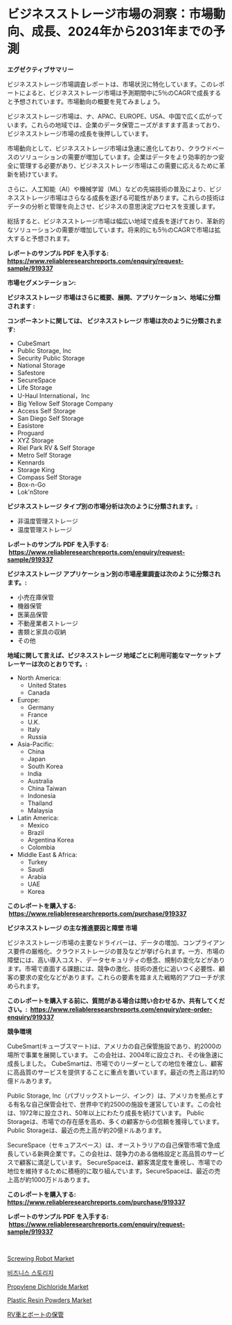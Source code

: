 <p><h1>ビジネスストレージ市場の洞察：市場動向、成長、2024年から2031年までの予測</h1></p><p><strong>エグゼクティブサマリー</strong></p>
<p><p>ビジネスストレージ市場調査レポートは、市場状況に特化しています。このレポートによると、ビジネスストレージ市場は予測期間中に5％のCAGRで成長すると予想されています。市場動向の概要を見てみましょう。</p><p>ビジネスストレージ市場は、ナ、APAC、EUROPE、USA、中国で広く広がっています。これらの地域では、企業のデータ保管ニーズがますます高まっており、ビジネスストレージ市場の成長を後押ししています。</p><p>市場動向として、ビジネスストレージ市場は急速に進化しており、クラウドベースのソリューションの需要が増加しています。企業はデータをより効率的かつ安全に管理する必要があり、ビジネスストレージ市場はこの需要に応えるために革新を続けています。</p><p>さらに、人工知能（AI）や機械学習（ML）などの先端技術の普及により、ビジネスストレージ市場はさらなる成長を遂げる可能性があります。これらの技術はデータの分析と管理を向上させ、ビジネスの意思決定プロセスを支援します。</p><p>総括すると、ビジネスストレージ市場は幅広い地域で成長を遂げており、革新的なソリューションの需要が増加しています。将来的にも5％のCAGRで市場は拡大すると予想されます。</p></p>
<p><strong>レポートのサンプル PDF を入手する: <a href="https://www.reliableresearchreports.com/enquiry/request-sample/919337">https://www.reliableresearchreports.com/enquiry/request-sample/919337</a></strong></p>
<p><strong>市場セグメンテーション:</strong></p>
<p><strong> ビジネスストレージ 市場はさらに概要、展開、アプリケーション、地域に分類されます :</strong></p>
<p><strong>コンポーネントに関しては、 ビジネスストレージ 市場は次のように分類されます: &nbsp;</strong></p>
<p><ul><li>CubeSmart</li><li>Public Storage, Inc</li><li>Security Public Storage</li><li>National Storage</li><li>Safestore</li><li>SecureSpace</li><li>Life Storage</li><li>U-Haul International，Inc</li><li>Big Yellow Self Storage Company</li><li>Access Self Storage</li><li>San Diego Self Storage</li><li>Easistore</li><li>Proguard</li><li>XYZ Storage</li><li>Riel Park RV & Self Storage</li><li>Metro Self Storage</li><li>Kennards</li><li>Storage King</li><li>Compass Self Storage</li><li>Box-n-Go</li><li>Lok'nStore</li></ul></p>
<p><strong> ビジネスストレージ タイプ別の市場分析は次のように分類されます。:</strong></p>
<p><ul><li>非温度管理ストレージ</li><li>温度管理ストレージ</li></ul></p>
<p><strong>レポートのサンプル PDF を入手する: &nbsp;<a href="https://www.reliableresearchreports.com/enquiry/request-sample/919337">https://www.reliableresearchreports.com/enquiry/request-sample/919337</a></strong></p>
<p><strong> ビジネスストレージ アプリケーション別の市場産業調査は次のように分類されます。:</strong></p>
<p><ul><li>小売在庫保管</li><li>機器保管</li><li>医薬品保管</li><li>不動産業者ストレージ</li><li>書類と家具の収納</li><li>その他</li></ul></p>
<p><strong>地域に関して言えば、ビジネスストレージ 地域ごとに利用可能なマーケットプレーヤーは次のとおりです。:</strong></p>
<p><ul>
    <li>
        North America:
        <ul>
            <li>United States</li>
            <li>Canada</li>
        </ul>
    </li>
    <li>
        Europe:
        <ul>
            <li>Germany</li>
            <li>France</li>
            <li>U.K.</li>
            <li>Italy</li>
            <li>Russia</li>
        </ul>
    </li>
    <li>
        Asia-Pacific:
        <ul>
            <li>China</li>
            <li>Japan</li>
            <li>South Korea</li>
            <li>India</li>
            <li>Australia</li>
            <li>China Taiwan</li>
            <li>Indonesia</li>
            <li>Thailand</li>
            <li>Malaysia</li>
        </ul>
    </li>
    <li>
        Latin America:
        <ul>
            <li>Mexico</li>
            <li>Brazil</li>
            <li>Argentina Korea</li>
            <li>Colombia</li>
        </ul>
    </li>
    <li>
        Middle East & Africa:
        <ul>
            <li>Turkey</li>
            <li>Saudi</li>
            <li>Arabia</li>
            <li>UAE</li>
            <li>Korea</li>
        </ul>
    </li>
    </ul></p>
<p><strong>このレポートを購入する: &nbsp;<a href="https://www.reliableresearchreports.com/purchase/919337">https://www.reliableresearchreports.com/purchase/919337</a></strong></p>
<p><strong>ビジネスストレージ の主な推進要因と障壁 市場</strong></p>
<p><p>ビジネスストレージ市場の主要なドライバーは、データの増加、コンプライアンス要件の厳格化、クラウドストレージの普及などが挙げられます。一方、市場の障壁には、高い導入コスト、データセキュリティの懸念、規制の変化などがあります。市場で直面する課題には、競争の激化、技術の進化に追いつく必要性、顧客の要求の変化などがあります。これらの要素を踏まえた戦略的アプローチが求められます。</p></p>
<p><strong>このレポートを購入する前に、質問がある場合は問い合わせるか、共有してください。:&nbsp; <a href="https://www.reliableresearchreports.com/enquiry/pre-order-enquiry/919337">https://www.reliableresearchreports.com/enquiry/pre-order-enquiry/919337</a></strong></p>
<p><strong>競争環境</strong></p>
<p><p>CubeSmart(キューブスマート)は、アメリカの自己保管施設であり、約2000の場所で事業を展開しています。 この会社は、2004年に設立され、その後急速に成長しました。 CubeSmartは、市場でのリーダーとしての地位を確立し、顧客に高品質のサービスを提供することに重点を置いています。最近の売上高は約10億ドルあります。</p><p>Public Storage, Inc（パブリックストレージ、インク）は、アメリカを拠点とする有名な自己保管会社で、世界中で約2500の施設を運営しています。この会社は、1972年に設立され、50年以上にわたり成長を続けています。 Public Storageは、市場での存在感を高め、多くの顧客からの信頼を獲得しています。 Public Storageは、最近の売上高が約20億ドルあります。</p><p>SecureSpace（セキュアスペース）は、オーストラリアの自己保管市場で急成長している新興企業です。この会社は、競争力のある価格設定と高品質のサービスで顧客に満足しています。 SecureSpaceは、顧客満足度を重視し、市場での地位を維持するために積極的に取り組んでいます。SecureSpaceは、最近の売上高が約1000万ドルあります。</p></p>
<p><strong>このレポートを購入する: &nbsp; <a href="https://www.reliableresearchreports.com/purchase/919337">https://www.reliableresearchreports.com/purchase/919337</a></strong></p>
<p><strong>レポートのサンプル PDF を入手する: &nbsp;<a href="https://www.reliableresearchreports.com/enquiry/request-sample/919337">https://www.reliableresearchreports.com/enquiry/request-sample/919337</a></strong><strong></strong></p>
<p>&nbsp;</p>
<p><p><a href="https://github.com/suaretopek9/Market-Research-Report-List-1/blob/main/screwing-robot-market.md">Screwing Robot Market</a></p><p><a href="https://github.com/sougarounis/Market-Research-Report-List-2/blob/main/1605799182844.md">비즈니스 스토리지</a></p><p><a href="https://issuu.com/reportprime-2/docs/propylene-dichloride-market-size-2030.pptx">Propylene Dichloride Market</a></p><p><a href="https://issuu.com/reportprime-2/docs/plastic-resin-powders-market-size-2030.pptx">Plastic Resin Powders Market</a></p><p><a href="https://github.com/mohamedbakry57/Market-Research-Report-List-2/blob/main/4662843182847.md">RV車とボートの保管</a></p></p>